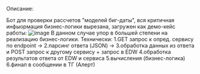 Описание:

Бот для проверки рассчетов "моделей биг-даты", вся критичная инфыормация бизнес-логики вырезана, загружен как демо-кейс работы: ![image](https://github.com/DTaSchweppes/alerts-from-big-data-bot/assets/45369246/39a1eda1-5a67-4262-848d-9c1d9eb88bf2)
В данном случае упор в большей степени на реализацию бизнес-логики. Технически: 
1.GET запрос к опред. сервису по endpoint -> 
2.парсинг ответа (JSON) -> 
3.обработка данных из ответа и POST запрос к другому сервису + запрос в EDW
4.обработка результатов ответа от EDW и сервиса 
5.вычисления (бизнес-логика)
6.финал в сообщении в ТГ (Алерт)
